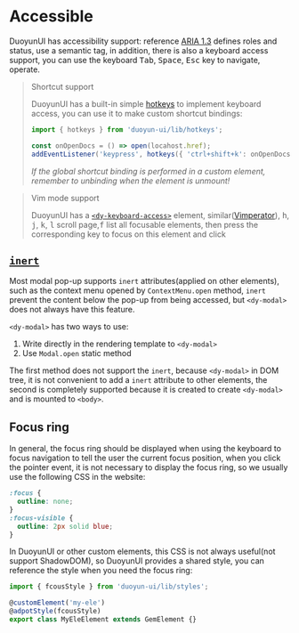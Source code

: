 # Accessible

DuoyunUI has accessibility support: reference [ARIA 1.3](https://w3c.github.io/aria/#role_definitions) defines roles and status, use a semantic tag,
in addition, there is also a keyboard access support, you can use the keyboard <kbd>Tab</kbd>, <kbd>Space</kbd>, <kbd>Esc</kbd> key to navigate, operate.

> Shortcut support
>
> DuoyunUI has a built-in simple [hotkeys](https://github.com/greena13/react-hotkeys) to implement keyboard access,
> you can use it to make custom shortcut bindings:
>
> ```ts
> import { hotkeys } from 'duoyun-ui/lib/hotkeys';
>
> const onOpenDocs = () => open(locahost.href);
> addEventListener('keypress', hotkeys({ 'ctrl+shift+k': onOpenDocs }));
> ```
>
> _If the global shortcut binding is performed in a custom element, remember to unbinding when the element is unmount!_

> Vim mode support
>
> DuoyunUI has a [`<dy-keyboard-access>`](../02-elements/keyboard-access.md) element, similar([Vimperator](http://vimperator.org/)),
> <kbd>h</kbd>, <kbd>j</kbd>, <kbd>k</kbd>, <kbd>l</kbd> scroll page,<kbd>f</kbd> list all focusable elements, then press the corresponding key to focus on this element and click

## [`inert`](https://developer.mozilla.org/en-US/docs/Web/API/HTMLElement/inert)

Most modal pop-up supports `inert` attributes(applied on other elements),
such as the context menu opened by `ContextMenu.open` method, `inert` prevent the content below the pop-up from being accessed,
but `<dy-modal>` does not always have this feature.

`<dy-modal>` has two ways to use:

1. Write directly in the rendering template to `<dy-modal>`
2. Use `Modal.open` static method

The first method does not support the `inert`, because `<dy-modal>` in DOM tree, it is not convenient to add a `inert` attribute to other elements,
the second is completely supported because it is created to create `<dy-modal>` and is mounted to `<body>`.

## Focus ring

In general, the focus ring should be displayed when using the keyboard to focus navigation to tell the user the current focus position,
when you click the pointer event, it is not necessary to display the focus ring, so we usually use the following CSS in the website:

```css
:focus {
  outline: none;
}
:focus-visible {
  outline: 2px solid blue;
}
```

In DuoyunUI or other custom elements, this CSS is not always useful(not support ShadowDOM), so DuoyunUI provides a shared style, you can reference the style when you need the focus ring:

```ts
import { fcousStyle } from 'duoyun-ui/lib/styles';

@customElement('my-ele')
@adpotStyle(fcousStyle)
export class MyEleElement extends GemElement {}
```
